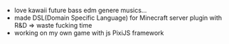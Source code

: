 - love kawaii future bass edm genere musics...
- made DSL(Domain Specific Language) for Minecraft server plugin with R&D => waste fucking time 
- working on my own game with js PixiJS framework 
